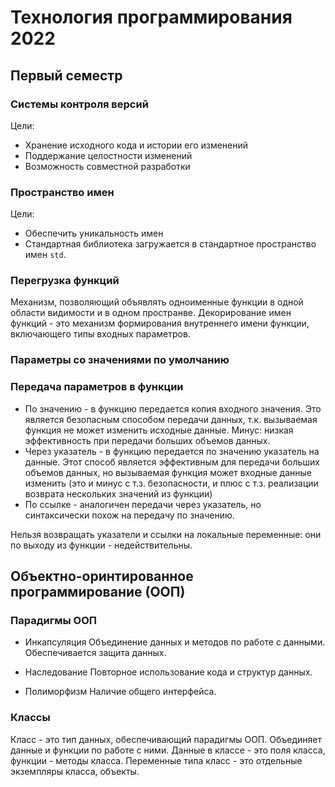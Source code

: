 # Технология программирования 2022

## Первый семестр

### Системы контроля версий

Цели: 
* Хранение исходного кода и истории его изменений
* Поддержание целостности изменений
* Возможность совместной разработки

### Пространство имен

Цели:
* Обеспечить уникальность имен
* Стандартная библиотека загружается в стандартное пространство имен `std`.


### Перегрузка функций

Механизм, позволяющий объявлять одноименные функции в одной области видимости 
и в одном пространве.
Декорирование имен функций - это механизм формирования внутреннего имени
функции, включающего типы входных параметров.

### Параметры со значениями по умолчанию

### Передача параметров в функции
* По значению - в функцию передается копия входного значения. Это является 
безопасным способом передачи данных, т.к. вызываемая функция не может изменить 
исходные данные. Минус: низкая эффективность при передачи больших объемов данных.
* Через указатель - в функцию передается по значению указатель на данные.
Этот способ является эффективным для передачи больших объемов данных, но 
вызываемая функция может входные данные изменить (это и минус с т.з. безопасности,
и плюс с т.з. реализации возврата нескольких значений из функции)
* По ссылке - аналогичен передачи через указатель, но синтаксически похож на 
передачу по значению. 

Нельзя возвращать указатели и ссылки на локальные переменные: 
они по выходу из функции - недействительны.

## Объектно-оринтированное программирование (ООП)

### Парадигмы ООП

* Инкапсуляция
Объединение данных и методов по работе с данными. Обеспечивается защита 
данных.

* Наследование
Повторное использование кода и структур данных.

* Полиморфизм
Наличие общего интерфейса.

### Классы

Класс - это тип данных, обеспечивающий парадигмы ООП. Объединяет данные 
и функции по работе с ними. 
Данные в классе - это поля класса, функции - методы класса.
Переменные типа класс - это отдельные экземпляры класса, объекты.






